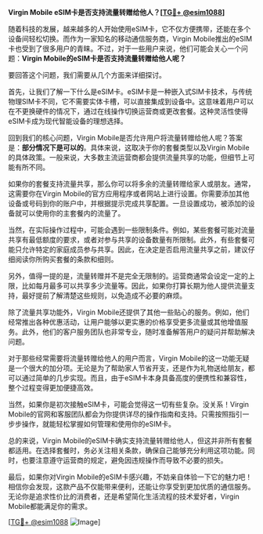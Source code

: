 **Virgin Mobile eSIM卡是否支持流量转赠给他人？[[TG💪+ @esim1088](https://t.me/s/esim1088)]**

随着科技的发展，越来越多的人开始使用eSIM卡，它不仅方便携带，还能在多个设备间轻松切换。而作为一家知名的移动通信服务商，Virgin Mobile推出的eSIM卡也受到了很多用户的青睐。不过，对于一些用户来说，他们可能会关心一个问题：**Virgin Mobile的eSIM卡是否支持流量转赠给他人呢？**

要回答这个问题，我们需要从几个方面来详细探讨。

首先，让我们了解一下什么是eSIM卡。eSIM卡是一种嵌入式SIM卡技术，与传统物理SIM卡不同，它不需要实体卡槽，可以直接集成到设备中。这意味着用户可以在不更换硬件的情况下，通过在线操作切换运营商或更改套餐。这种灵活性使得eSIM卡成为现代智能设备的理想选择。

回到我们的核心问题，Virgin Mobile是否允许用户将流量转赠给他人呢？答案是：**部分情况下是可以的**。具体来说，这取决于你的套餐类型以及Virgin Mobile的具体政策。一般来说，大多数主流运营商都会提供流量共享的功能，但细节上可能有所不同。

如果你的套餐支持流量共享，那么你可以将多余的流量转赠给家人或朋友。通常，这需要你在Virgin Mobile的官方应用程序或者网站上进行设置。你需要添加其他设备或号码到你的账户中，并根据提示完成共享配置。一旦设置成功，被添加的设备就可以使用你的主套餐内的流量了。

当然，在实际操作过程中，可能会遇到一些限制条件。例如，某些套餐可能对流量共享有最低额度的要求，或者对参与共享的设备数量有所限制。此外，有些套餐可能只允许特定的家庭成员参与共享。因此，在决定是否启用流量共享之前，建议仔细阅读你所购买套餐的条款和细则。

另外，值得一提的是，流量转赠并不是完全无限制的。运营商通常会设定一定的上限，比如每月最多可以共享多少流量等。因此，如果你打算长期为他人提供流量支持，最好提前了解清楚这些规则，以免造成不必要的麻烦。

除了流量共享功能外，Virgin Mobile还提供了其他一些贴心的服务。例如，他们经常推出各种优惠活动，让用户能够以更实惠的价格享受更多流量或其他增值服务。此外，他们的客户服务团队也非常专业，随时准备解答用户的疑问并帮助解决问题。

对于那些经常需要将流量转赠给他人的用户而言，Virgin Mobile的这一功能无疑是一个很大的加分项。无论是为了帮助家人节省开支，还是作为礼物送给朋友，都可以通过简单的几步实现。而且，由于eSIM卡本身具备高度的便携性和兼容性，整个过程变得更加便捷高效。

当然，如果你是初次接触eSIM卡，可能会觉得这一切有些复杂。没关系！Virgin Mobile的官网和客服团队都会为你提供详尽的操作指南和支持。只需按照指引一步步操作，就能轻松掌握如何管理和使用你的eSIM卡。

总的来说，Virgin Mobile的eSIM卡确实支持流量转赠给他人，但这并非所有套餐都适用。在选择套餐时，务必关注相关条款，确保自己能够充分利用这项功能。同时，也要注意遵守运营商的规定，避免因违规操作而导致不必要的损失。

最后，如果你对Virgin Mobile的eSIM卡感兴趣，不妨亲自体验一下它的魅力吧！相信你会发现，这款产品不仅能带来便利，还能让你享受到更加优质的通信服务。无论你是追求性价比的消费者，还是希望简化生活流程的技术爱好者，Virgin Mobile都能满足你的需求。

[[TG💪+ @esim1088](https://t.me/s/esim1088) ![Image](https://i.postimg.cc/4NQfJmqS/Snipaste-2025-05-13-00-14-12.png)]